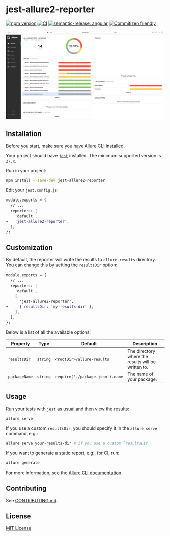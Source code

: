 # jest-allure2-reporter

[![npm version](https://badge.fury.io/js/jest-allure2-reporter.svg)](https://badge.fury.io/js/jest-allure2-reporter)
[![CI](https://github.com/wix-incubator/jest-allure2-reporter/actions/workflows/ci.yml/badge.svg)](https://github.com/wix-incubator/jest-allure2-reporter/actions/workflows/ci.yml)
[![semantic-release: angular](https://img.shields.io/badge/semantic--release-angular-e10079?logo=semantic-release)](https://github.com/semantic-release/semantic-release)
[![Commitizen friendly](https://img.shields.io/badge/commitizen-friendly-brightgreen.svg)](http://commitizen.github.io/cz-cli/)

![Example screenshot](docs/example.png)

## Installation

Before you start, make sure you have [Allure CLI](https://docs.qameta.io/allure/#_get_started) installed.

Your project should have [`jest`](https://jestjs.io) installed. The minimum supported version is `27.x`.

Run in your project:

```bash
npm install --save-dev jest-allure2-reporter
```

Edit your `jest.config.js`:

```diff
module.exports = {
  // ...
  reporters: [
    'default',
+   'jest-allure2-reporter',
  ],
};
```

## Customization

By default, the reporter will write the results to `allure-results` directory. You can change this by setting the `resultsDir` option:

```diff
module.exports = {
  // ...
  reporters: [
    'default',
    [
      'jest-allure2-reporter',
+     { resultsDir: 'my-results-dir' },
    ],
  ],
};
```

Below is a list of all the available options:

| Property      | Type | Default | Description |
| ------------- | ---- | ------- | ----------- |
| `resultsDir`  | `string` | `<rootDir>/allure-results` | The directory where the results will be written to. |
| `packageName` | `string` | `require('./package.json').name` | The name of your package. |

## Usage

Run your tests with `jest` as usual and then view the results:

```bash
allure serve
```

If you use a custom `resultsDir`, you should specify it in the `allure serve` command, e.g.:

```bash
allure serve your-results-dir # if you use a custom `resultsDir`
```

If you want to generate a static report, e.g., for CI, run:

```bash
allure generate
```

For more information, see the [Allure CLI documentation](https://docs.qameta.io/allure/#_get_started).

## Contributing

See [CONTRIBUTING.md](CONTRIBUTING.md).

## License

[MIT License](LICENSE)
